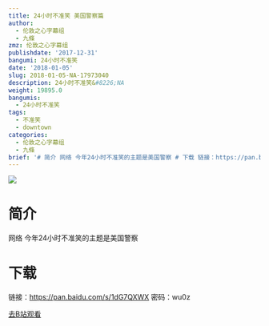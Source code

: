 ```yaml
---
title: 24小时不准笑 美国警察篇
author:
  - 伦敦之心字幕组
  - 九條
zmz: 伦敦之心字幕组
publishdate: '2017-12-31'
bangumi: 24小时不准笑
date: '2018-01-05'
slug: 2018-01-05-NA-17973040
description: 24小时不准笑&#8226;NA
weight: 19895.0
bangumis:
  - 24小时不准笑
tags:
  - 不准笑
  - downtown
categories:
  - 伦敦之心字幕组
  - 九條
brief: '# 简介 网络 今年24小时不准笑的主题是美国警察 # 下载 链接：https://pan.baidu.com/s/1dG7QXWX 密码：wu0z'
---
```

![](https://i.imgur.com/oDrU7bA.png)
# 简介  
网络
今年24小时不准笑的主题是美国警察 


# 下载
链接：https://pan.baidu.com/s/1dG7QXWX 密码：wu0z

[去B站观看](https://www.bilibili.com/video/av17973040/)
 

